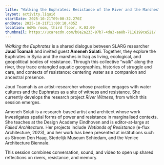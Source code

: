 ```yaml
---
title: "Walking the Euphrates: Resistance of the River and the Marshes"
layout: activity.liquid
startDate: 2025-10-21T09:00:32.270Z
endDate: 2025-10-21T11:00:10.435Z
location: AdMa room, third floor, K.03.09
thumbnail: https://ucarecdn.com/b0e2a233-87b7-4da3-aa8b-7116199ce521/
---
```

<!--StartFragment-->

*Walking the Euphrates* is a shared dialogue between SLARG researcher **Joud Toamah** and invited guest **Ameneh Solati**. Together, they explore the Euphrates in Syria and the marshes in Iraq as living, ecological, and geopolitical bodies of resistance. Through this collective “walk” along the river, they trace entangled aquatic geographies, histories of struggle and care, and contexts of resistance: centering water as a companion and ancestral presence. 

Joud Toamah is an artist-researcher whose practice engages with water cultures and the Euphrates as a site of witness and resistance. She currently develops the research project *River Witness*, from which this session emerges.

Ameneh Solati is a research-based artist and architect whose work investigates spatial forms of power and resistance in marginalised contexts. She teaches at the Design Academy Eindhoven and is editor-at-large at *Failed Architecture*. Her projects include *Wetlands of Resistance* (e-flux Architecture, 2023), and her work has been presented at institutions such as Stroom Den Haag, Stedelijk Museum Schiedam, and the Venice Architecture Biennale.

This session combines conversation, sound, and video to open up shared reflections on rivers, resistance, and memory.

<!--EndFragment-->